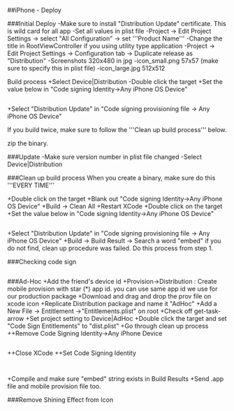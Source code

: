 
##iPhone - Deploy

###Initial Deploy
-Make sure to install "Distribution Update" certificate. This is wild card for all app
-Set all values in plist file
-Project -> Edit Project Settings -> select "All Configuration" -> set '''Product Name'''
-Change the title in RootViewController if you using utility type application
-Project -> Edit Project Settings -> Configuration tab -> Duplicate release as "Distribution"
-Screenshots 320x480 in jpg
-icon_small.png 57x57 (make sure to specify this in plist file)
-icon_large.jpg 512x512

Build process
+Select Device|Distribution
-Double click the target
+Set the value below in "Code signing Identity->Any iPhone OS Device"
```macos
 ```
+Select "Distribution Update" in "Code signing provisioning file -> Any iPhone OS Device"

If you build twice, make sure to follow the '''Clean up build process''' below.

zip the binary.


###Update 
-Make sure version number in plist file changed
-Select Device|Distribution

###Clean up build process
When you create a binary, make sure do this '''EVERY TIME'''

+Double click on the target
+Blank out "Code signing Identity->Any iPhone OS Device"
+Build -> Clean All
+Restart XCode
+Double click on the target
+Set the value below in "Code signing Identity->Any iPhone OS Device"
```macos
 ```
+Select "Distribution Update" in "Code signing provisioning file -> Any iPhone OS Device"
+Build -> Build Result -> Search a word "embed" if you do not find, clean up procedure was failed. Do this process from step 1.


###Checking code sign
```macos
 ```
###Ad-Hoc
+Add the friend's device id
+Provision->Distribution : Create mobile provision with star (*) app id. you can use same app id we use for our production package
+Download and drag and drop the prov file on xcode icon
+Replicate Distribution package and name it "AdHoc"
+Add a New File -> Entitlement ->"Entitlements.plist" on root
+Check off get-task-arrow
+Set project setting to Device|AdHoc
+Double click the target and set "Code Sign Entitlements" to "dist.plist"
+Go through clean up process
++Remove Code Signing Identity->Any iPhone Device
```macos
 ```
++Close XCode
++Set Code Signing Identity
```macos
 ```
```macos
 ```
+Compile and make sure "embed" string exists in Build Results
+Send .app file and mobile provision file too.



###Remove Shining Effect from Icon
```macos
 ```






